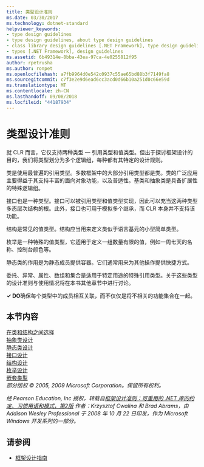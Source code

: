 ```yaml
---
title: 类型设计准则
ms.date: 03/30/2017
ms.technology: dotnet-standard
helpviewer_keywords:
- type design guidelines
- type design guidelines, about type design guidelines
- class library design guidelines [.NET Framework], type design guidelines
- types [.NET Framework], design guidelines
ms.assetid: 6b49314e-8bba-43ea-97ca-4e0255812f95
author: rpetrusha
ms.author: ronpet
ms.openlocfilehash: a7fb9964d0e542c0937c55ae65bd88b3f7149fa8
ms.sourcegitcommit: c7f3e2e9d6ead6cc3acd0d66b10a251d0c66e59d
ms.translationtype: MT
ms.contentlocale: zh-CN
ms.lasthandoff: 09/08/2018
ms.locfileid: "44187934"
---
```

# <a name="type-design-guidelines"></a>类型设计准则
 就 CLR 而言，它仅支持两种类型 — 引用类型和值类型。但出于探讨框架设计的目的，我们将类型划分为多个逻辑组，每种都有其特定的设计规则。
  
 类是使用最普遍的引用类型。多数框架中的大部分引用类型都是类。类的广泛应用主要得益于其支持丰富的面向对象功能，以及普适性。基类和抽象类是具备扩展性的特殊逻辑组。

 接口也是一种类型。接口可以被引用类型和值类型实现，因此可以充当这两种类型多态层次结构的根。此外，接口也可用于模拟多个继承，而 CLR 本身并不支持该功能。
    
 结构是常见的值类型。结构应当用来定义类似于语言基元的小型简单类型。
   
 枚举是一种特殊的值类型，它适用于定义一组数量有限的值，例如一周七天的名称、控制台颜色等。
  
 静态类的作用是为静态成员提供容器。它们通常用来为其他操作提供快捷方式。
  
 委托、异常、属性、数组和集合是适用于特定用途的特殊引用类型。关于这些类型的设计准则与使用情况将在本书其他章节中进行讨论。
  
 **✓ DO**确保每个类型中的成员相互关联，而不仅仅是将不相关的功能集合在一起。
  
## <a name="in-this-section"></a>本节内容  
 [在类和结构之间选择](../../../docs/standard/design-guidelines/choosing-between-class-and-struct.md)  
 [抽象类设计](../../../docs/standard/design-guidelines/abstract-class.md)  
 [静态类设计](../../../docs/standard/design-guidelines/static-class.md)  
 [接口设计](../../../docs/standard/design-guidelines/interface.md)  
 [结构设计](../../../docs/standard/design-guidelines/struct.md)  
 [枚举设计](../../../docs/standard/design-guidelines/enum.md)  
 [嵌套类型](../../../docs/standard/design-guidelines/nested-types.md)  
 *部分版权 © 2005, 2009 Microsoft Corporation。保留所有权利。*  
  
 *经 Pearson Education, Inc 授权，转载自[框架设计准则：可重用的 .NET 库的约定、习惯用语和模式，第2版](https://www.informit.com/store/framework-design-guidelines-conventions-idioms-and-9780321545619) 作者：Krzysztof Cwalina 和 Brad Abrams，由 Addison Wesley Professional 于 2008 年 10 月 22 日印发，作为 Microsoft Windows 开发系列的一部分。*  
  
## <a name="see-also"></a>请参阅

- [框架设计指南](../../../docs/standard/design-guidelines/index.md)
